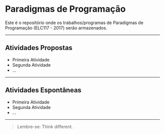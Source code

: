 # Paradigmas de Programação

Este é o repositório onde os trabalhos/programas de Paradigmas de Programação (ELC117 - 2017) serão armazenados.
***

## Atividades Propostas

- Primeira Atividade
- Segunda Atividade
- ...
***

## Atividades Espontâneas
- Primeira Atividade
- Segunda Atividade
- ...

***
> Lembre-se: Think different.
